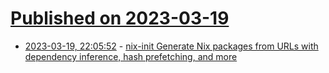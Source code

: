 # [Published on 2023-03-19](index.md)

* [2023-03-19, 22:05:52](https://lobste.rs/s/rzicwc/nix_init_generate_nix_packages_from_urls) - [nix-init Generate Nix packages from URLs with dependency inference, hash prefetching, and more](https://github.com/nix-community/nix-init)
